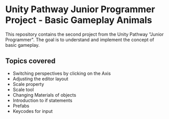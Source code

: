 # Unity Pathway Junior Programmer Project - Basic Gameplay Animals

This repository contains the second project from the Unity Pathway "Junior Programmer". The goal is to understand and implement the concept of basic gameplay.

## Topics covered
* Switching perspectives by clicking on the Axis
* Adjusting the editor layout
* Scale property
* Scale tool
* Changing Materials of objects
* Introduction to if statements
* Prefabs
* Keycodes for input